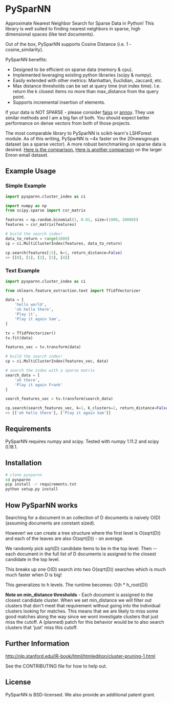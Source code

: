 # PySparNN
Approximate Nearest Neighbor Search for Sparse Data in Python! This library is well suited to finding nearest neighbors in sparse, high dimensional spaces (like text documents). 

Out of the box, PySparNN supports Cosine Distance (i.e. 1 - cosine_similarity).

PySparNN benefits:
 * Designed to be efficient on sparse data (memory & cpu).
 * Implemented leveraging existing python libraries (scipy & numpy).
 * Easily extended with other metrics: Manhattan, Euclidian, Jaccard, etc.
 * Max distance thresholds can be set at query time (not index time). I.e. return the k closest items no more than max_distance from the query point.
 * Supports incremental insertion of elements.

If your data is NOT SPARSE - please consider [faiss](https://github.com/facebookresearch/faiss) or [annoy](https://github.com/spotify/annoy). They use similar methods and I am a big fan of both. You should expect better performance on dense vectors from both of those projects.

The most comparable library to PySparNN is scikit-learn's LSHForest module. As of this writing, PySparNN is ~4x faster on the 20newsgroups dataset (as a sparse vector). A more robust benchmarking on sparse data is desired. [Here is the comparison.](https://github.com/facebookresearch/pysparnn/blob/master/examples/sparse_search_comparison.ipynb) [Here is another comparison](https://github.com/facebookresearch/pysparnn/blob/master/examples/enron.ipynb) on the larger Enron email dataset.


## Example Usage
### Simple Example
```python
import pysparnn.cluster_index as ci

import numpy as np
from scipy.sparse import csr_matrix

features = np.random.binomial(1, 0.01, size=(1000, 20000))
features = csr_matrix(features)

# build the search index!
data_to_return = range(1000)
cp = ci.MultiClusterIndex(features, data_to_return)

cp.search(features[:5], k=1, return_distance=False)
>> [[0], [1], [2], [3], [4]]
```
### Text Example
```python
import pysparnn.cluster_index as ci

from sklearn.feature_extraction.text import TfidfVectorizer

data = [
    'hello world',
    'oh hello there',
    'Play it',
    'Play it again Sam',
]    

tv = TfidfVectorizer()
tv.fit(data)

features_vec = tv.transform(data)

# build the search index!
cp = ci.MultiClusterIndex(features_vec, data)

# search the index with a sparse matrix
search_data = [
    'oh there',
    'Play it again Frank'
]

search_features_vec = tv.transform(search_data)

cp.search(search_features_vec, k=1, k_clusters=2, return_distance=False)
>> [['oh hello there'], ['Play it again Sam']]

```

## Requirements
PySparNN requires numpy and scipy. Tested with numpy 1.11.2 and scipy 0.18.1.

## Installation
```bash
# clone pysparnn
cd pysparnn 
pip install -r requirements.txt 
python setup.py install
```

## How PySparNN works
Searching for a document in an collection of D documents is naively O(D) (assuming documents are constant sized). 

However! we can create a tree structure where the first level is O(sqrt(D)) and each of the leaves are also O(sqrt(D)) - on average.

We randomly pick sqrt(D) candidate items to be in the top level. Then -- each document in the full list of D documents is assigned to the closest candidate in the top level.

This breaks up one O(D) search into two O(sqrt(D)) searches which is much much faster when D is big!

This generalizes to h levels. The runtime becomes:
    O(h * h_root(D))

**Note on min_distance thresholds** - Each document is assigned to the closest candidate cluster. When we set min_distance we will filter out clusters that don't meet that requirement without going into the individual clusters looking for matches. This means that we are likely to miss some good matches along the way since we wont investigate clusters that just miss the cutoff. A (planned) patch for this behavior would be to also search clusters that 'just' miss this cutoff. 

## Further Information
http://nlp.stanford.edu/IR-book/html/htmledition/cluster-pruning-1.html

See the CONTRIBUTING file for how to help out.

## License
PySparNN is BSD-licensed. We also provide an additional patent grant.

